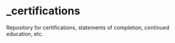 # _certifications
Repository for certifications, statements of completion, continued education, etc.
